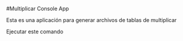 #Multiplicar Console App


Esta es una aplicación para generar archivos de tablas de multiplicar

Ejecutar este comando